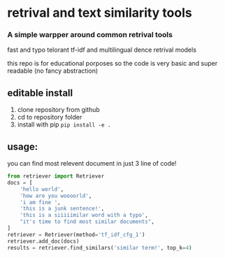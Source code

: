 

# retrival and text similarity tools
### A simple warpper around common retrival tools
fast and typo telorant tf-idf and multilingual dence retrival models

this repo is for educational porposes so the code is very basic and super readable (no fancy abstraction)


## editable install
1. clone repository from github 
2. cd to repository folder
3. install with pip
```pip install -e .```

## usage:
you can find most relevent document in just 3 line of code!
```python
from retriever import Retriever
docs = [
    'hello world',
    'how are you woooorld',
    'i am fine ',
    'this is a junk sentence!',
    'this is a siiiiimilar word with a typo',
    "it's time to find most similar documents",
]
retriever = Retriever(method='tf_idf_cfg_1')
retriever.add_doc(docs)
results = retriever.find_similars('similar term!', top_k=4)
```